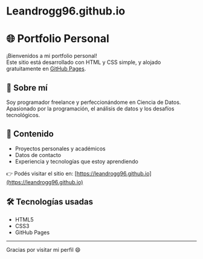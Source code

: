 # Leandrogg96.github.io

# 🌐 Portfolio Personal

¡Bienvenidos a mi portfolio personal!  
Este sitio está desarrollado con HTML y CSS simple, y alojado gratuitamente en [GitHub Pages](https://pages.github.com/).

## 🚀 Sobre mí
Soy programador freelance y perfeccionándome en Ciencia de Datos. Apasionado por la programación, el análisis de datos y los desafíos tecnológicos.

## 📂 Contenido
- Proyectos personales y académicos
- Datos de contacto
- Experiencia y tecnologías que estoy aprendiendo

👉 Podés visitar el sitio en: [https://leandrogg96.github.io](https://leandrogg96.github.io)

## 🛠 Tecnologías usadas
- HTML5
- CSS3
- GitHub Pages

---

Gracias por visitar mi perfil 😄  

